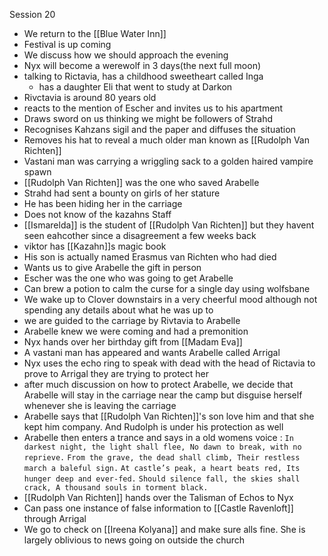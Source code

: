 Session 20

- We return to the [[Blue Water Inn]]
- Festival is up coming
- We discuss how we should approach the evening
- Nyx will become a werewolf in 3 days(the next full moon)
- talking to Rictavia, has a childhood sweetheart called Inga
	- has a daughter Eli that went to study at Darkon
- Rivctavia is around 80 years old 
- reacts to the mention of Escher and invites us to his apartment
- Draws sword on us thinking we might be followers of Strahd
- Recognises Kahzans sigil and the paper and diffuses the situation
- Removes his hat to reveal a much older man known as [[Rudolph Van Richten]] 
- Vastani man was carrying a wriggling sack to a golden haired vampire spawn 
- [[Rudolph Van Richten]] was the one who saved Arabelle 
- Strahd had sent a bounty on girls of her stature
- He has been hiding her in the carriage 
- Does not know of the kazahns Staff 
- [[Ismarelda]] is the student of [[Rudolph Van Richten]] but they havent seen eahcother since a disagreement a few weeks back
- viktor has [[Kazahn]]s magic book
- His son is actually named Erasmus van Richten who had died
- Wants us to give Arabelle the gift in person
- Escher was the one who was going to get Arabelle 
- Can brew a potion to calm the curse for a single day using wolfsbane 
- We wake up to Clover downstairs in a very cheerful mood although not spending any details about what he was up to
- we are guided to the carriage by Rivtavia to Arabelle
- Arabelle knew we were coming and had a premonition
- Nyx hands over her birthday gift from [[Madam Eva]]
- A vastani man has appeared and wants Arabelle called Arrigal
- Nyx uses the echo ring to speak with dead with the head of Rictavia to prove to Arrigal they are trying to protect her
- after much discussion on how to protect Arabelle, we decide that Arabelle will stay in the carriage near the camp but disguise herself whenever she is leaving the carriage 
- Arabelle says that [[Rudolph Van Richten]]'s son love him and that she kept him company. And Rudolph is under his protection as well
- Arabelle then enters a trance and says in a old womens voice :
	`In darkest night, the light shall flee, No dawn to break, with no reprieve.` 
	`From the grave, the dead shall climb, Their restless march a baleful sign.`
	`At castle’s peak, a heart beats red, Its hunger deep and ever-fed.` 
	`Should silence fall, the skies shall crack, A thousand souls in torment black.`
- [[Rudolph Van Richten]] hands over the Talisman of Echos to Nyx
- Can pass one instance of false information to [[Castle Ravenloft]] through Arrigal 
- We go to check on [[Ireena Kolyana]] and make sure alls fine. She is largely oblivious to news going on outside the church
